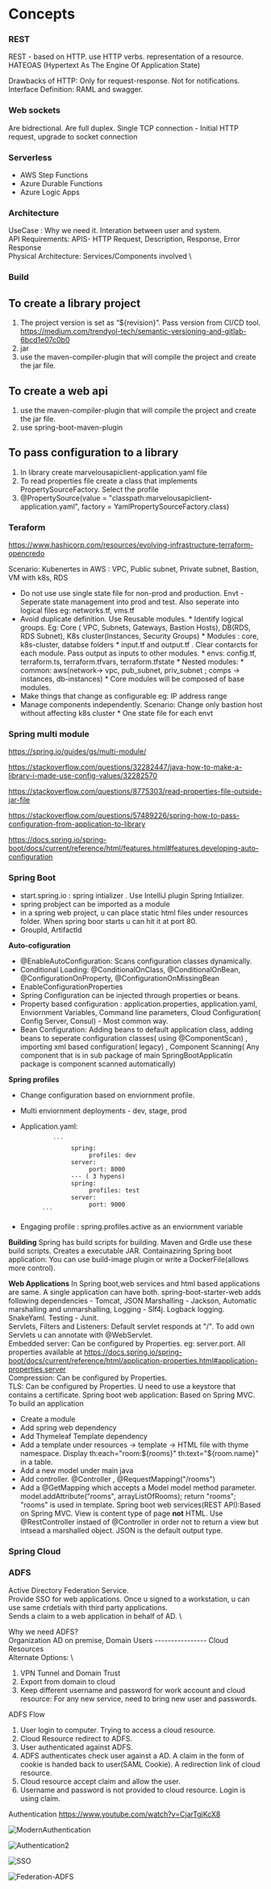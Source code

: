 # Concepts
### REST
REST - based on HTTP. use HTTP verbs. representation of a resource. HATEOAS (Hypertext As The Engine Of Application State) 

Drawbacks of HTTP:
Only for request-response. Not for notifications.
Interface Definition: RAML and swagger.

### Web sockets
Are bidrectional. Are full duplex. Single TCP connection  - Initial HTTP request, upgrade to socket connection

### Serverless
* AWS Step Functions
* Azure Durable Functions
* Azure Logic Apps 

### Architecture

UseCase : Why we need it. Interation between user and system. \
API Requirements: APIS- HTTP Request, Description, Response, Error Response \
Physical Architecture: Services/Components involved \

### Build

## To create a library project

1. The project version is set as “${revision}”. Pass version from CI/CD tool. https://medium.com/trendyol-tech/semantic-versioning-and-gitlab-6bcd1e07c0b0
2. <packaging>jar</packaging>
3. use the maven-compiler-plugin that will compile the project and create the jar file.

## To create a web api
1. use the maven-compiler-plugin that will compile the project and create the jar file.
2. use spring-boot-maven-plugin

## To pass configuration to a library
1. In library create marvelousapiclient-application.yaml file
2. To read properties file create a class that implements PropertySourceFactory. Select the profile
3. @PropertySource(value = "classpath:marvelousapiclient-application.yaml", factory = YamlPropertySourceFactory.class)

### Teraform
https://www.hashicorp.com/resources/evolving-infrastructure-terraform-opencredo

Scenario: Kubenertes in AWS : VPC, Public subnet, Private subnet, Bastion, VM with k8s, RDS

* Do not use use single state file for non-prod and production. Envt - Seperate state management into prod and test. Also seperate into logical files eg: networks.tf, vms.tf
* Avoid duplicate definition. Use Reusable modules. 
      * Identify logical groups. Eg: Core ( VPC, Subnets, Gateways, Bastion Hosts), DB(RDS, RDS Subnet), K8s cluster(Instances, Security Groups)
      * Modules : core, k8s-cluster, databse folders
            * input.tf and output.tf . Clear contarcts for each module. Pass output as inputs to other modules.
      * envs: config.tf, terraform.ts, terraform.tfvars, terraform.tfstate
      * Nested modules:
      *       common: aws(network-> vpc, pub_subnet, priv_subnet ;  comps -> instances, db-instances)
      *       Core modules will be composed of base modules. 
* Make things that change as configurable eg: IP address range
* Manage components independently. Scenario: Change only bastion host without affecting k8s cluster
      * One state file for each envt


### Spring multi module
https://spring.io/guides/gs/multi-module/

https://stackoverflow.com/questions/32282447/java-how-to-make-a-library-i-made-use-config-values/32282570

https://stackoverflow.com/questions/8775303/read-properties-file-outside-jar-file

https://stackoverflow.com/questions/57489226/spring-how-to-pass-configuration-from-application-to-library

https://docs.spring.io/spring-boot/docs/current/reference/html/features.html#features.developing-auto-configuration

### Spring Boot

* start.spring.io : spring intializer . Use IntelliJ plugin Spring Intializer.
* spring probject can be imported as a module
* in a spring web project, u can place static html files under resources folder. When spring boor starts u can hit it at port 80.
* GroupId, ArtifactId

**Auto-cofiguration**
* @EnableAutoConfiguration: Scans configuration classes dynamically. 
* Conditional Loading: @ConditionalOnClass, @ConditionalOnBean, @ConfigurationOnProperty, @ConfigurationOnMissingBean
* EnableConfigurationProperties
* Spring Configuration can be injected through properties or beans.
* Property based configuration : application.properties, application.yaml, Enviornment Variables, Command line parameters, Cloud Configuration( Config Server, Consul) - Most common way.
* Bean Configuration: Adding beans to default application class, adding beans to seperate configuration classes( using @ComponentScan) , importing xml based configuration( legacy) , Component Scanning( Any component that is in sub package of main SpringBootApplicatin package is component scanned automatically)

**Spring profiles**
* Change configuration based on enviornment profile.
* Multi enviornment deployments - dev, stage, prod
* Application.yaml: 

               ```
                    spring:
                         profiles: dev
                    server:
                         port: 8000
                    --- ( 3 hypens)
                    spring:
                         profiles: test
                    server:
                         port: 9000
            ```
            
* Engaging profile : spring.profiles.active as an enviornment variable

**Building**
Spring has build scripts for building. Maven and Grdle use these build scripts. Creates a executable JAR. 
Containaziring Spring boot application: You can use build-image plugin or write a DockerFile(allows more control). 

**Web Applications**
In Spring boot,web services and html based applications are same. A single application can have both. spring-boot-starter-web adds following dependencies -  Tomcat, JSON Marshalling - Jackson, Automatic marshalling and unmarshalling, Logging - Slf4j. Logback logging. SnakeYaml. Testing - Junit. \
Servlets, Filters and Listeners: Default servlet responds at "/". To add own Servlets u can annotate with @WebServlet. \
Embedded server: Can be configured by Properties. eg: server.port. All properties available at https://docs.spring.io/spring-boot/docs/current/reference/html/application-properties.html#application-properties.server \
Compression: Can be configured by Properties. \
TLS: Can be configured by Properties. U need to use a keystore that contains a certificate. 
Spring boot web application: Based on Spring MVC. To build an application
* Create a module
* Add spring web dependency
* Add Thymeleaf Template dependency
* Add a template under resources -> template -> HTML file with thyme namespace. Display th:each="room:${rooms}" th:text="${room.name}" in a table.
* Add a new model under main java
* Add controller. @Controller , @RequestMapping("/rooms")
* Add a @GetMapping which accepts a Model model method parameter. model.addAttribute("rooms", arrayListOfRooms); return "rooms"; "rooms" is used in template.
Spring boot web services(REST API):Based on Spring MVC. View is content type of page **not** HTML. Use @RestController instaed of @Controller in order not to return a view but intsead a marshalled object. JSON is the default output type.


### Spring Cloud

### ADFS

Active Directory Federation Service. \
Provide SSO for web applications. Once u signed to a workstation, u can use same crdetials with third party applications. \
Sends a claim to a web application in behalf of AD. \

Why we need ADFS? \
Organization AD on premise, Domain Users ---------------- Cloud Resources \
Alternate Options: \
1. VPN Tunnel and Domain Trust
2. Export from domain to cloud
3. Keep different username and password for work account and cloud resource: For any new service, need to bring new user and passwords.


ADFS Flow
1. User login to computer. Trying to access a cloud resource. 
2. Cloud Resource redirect to ADFS. 
3. User authenticated against ADFS.
4. ADFS authenticates check user against a AD. A claim in the form of cookie is handed back to user(SAML Cookie). A redirection link of cloud resource.
5. Cloud resource accept claim and allow the user.
6. Username and password is not provided to cloud resource. Login is using claim.

Authentication 
https://www.youtube.com/watch?v=CjarTgjKcX8

![ModernAuthentication](https://user-images.githubusercontent.com/33679023/156295307-cb6eae97-0608-4c56-9e79-ca6a72b8f86c.png)

![Authentication2](https://user-images.githubusercontent.com/33679023/156296972-3577c83f-7b83-43a4-a6c8-600ee1bcc354.png)

![SSO](https://user-images.githubusercontent.com/33679023/156297687-489f748f-b357-47e7-bbfa-97456aa48cd8.png)

![Federation-ADFS](https://user-images.githubusercontent.com/33679023/156299227-1542cbfe-de46-4c81-833c-d1716c4d0d66.png)



